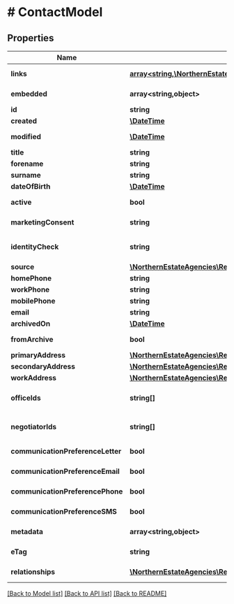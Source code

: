 # # ContactModel

## Properties

Name | Type | Description | Notes
------------ | ------------- | ------------- | -------------
**links** | [**array<string,\NorthernEstateAgencies\ReapitFoundationsClient\Model\InlineResponse200Links>**](InlineResponse200Links.md) |  | [optional] [readonly]
**embedded** | **array<string,object>** |  | [optional] [readonly]
**id** | **string** | The unique identifier of the contact | [optional]
**created** | [**\DateTime**](\DateTime.md) | The date and time when the contact was created | [optional]
**modified** | [**\DateTime**](\DateTime.md) | The date and time when the contact was last modified | [optional]
**title** | **string** | The contact&#39;s title  (eg. Mr, Mrs, Miss, Dr) | [optional]
**forename** | **string** | The contact&#39;s forename | [optional]
**surname** | **string** | The contact&#39;s surname | [optional]
**dateOfBirth** | [**\DateTime**](\DateTime.md) | The contact&#39;s date of birth | [optional]
**active** | **bool** | A flag determining whether or not the contact is currently active | [optional]
**marketingConsent** | **string** | The marketing consent status of the contact (grant/deny/notAsked) | [optional]
**identityCheck** | **string** | The status of the last identity check performed against the contact (pass/fail/pending/cancelled/warnings/unchecked) | [optional]
**source** | [**\NorthernEstateAgencies\ReapitFoundationsClient\Model\InlineResponse2009Source**](InlineResponse2009Source.md) |  | [optional]
**homePhone** | **string** | The home phone number of the contact | [optional]
**workPhone** | **string** | The work phone number of the contact | [optional]
**mobilePhone** | **string** | The mobile phone number of the contact | [optional]
**email** | **string** | The email address of the contact | [optional]
**archivedOn** | [**\DateTime**](\DateTime.md) | The date and time the contact was archived | [optional]
**fromArchive** | **bool** | A flag determining whether or not the contact is archived | [optional]
**primaryAddress** | [**\NorthernEstateAgencies\ReapitFoundationsClient\Model\InlineResponse2009PrimaryAddress**](InlineResponse2009PrimaryAddress.md) |  | [optional]
**secondaryAddress** | [**\NorthernEstateAgencies\ReapitFoundationsClient\Model\InlineResponse2009PrimaryAddress**](InlineResponse2009PrimaryAddress.md) |  | [optional]
**workAddress** | [**\NorthernEstateAgencies\ReapitFoundationsClient\Model\InlineResponse2009PrimaryAddress**](InlineResponse2009PrimaryAddress.md) |  | [optional]
**officeIds** | **string[]** | A collection of unique identifiers of offices attached to the contact. The first item in the collection is considered the primary office | [optional]
**negotiatorIds** | **string[]** | A collection of unique identifiers of negotiators attached to the contact. The first item in the collection is considered the primary negotiator | [optional]
**communicationPreferenceLetter** | **bool** | A flag determining whether or not the contact is happy to receive communications by letter | [optional]
**communicationPreferenceEmail** | **bool** | A flag determining whether or not the contact is happy to receive communications by email | [optional]
**communicationPreferencePhone** | **bool** | A flag determining whether or not the contact is happy to receive communications by phone | [optional]
**communicationPreferenceSMS** | **bool** | A flag determining whether or not the contact is happy to receive communications by SMS | [optional]
**metadata** | **array<string,object>** | App specific metadata that has been set against the contact | [optional]
**eTag** | **string** | The ETag for the current version of the contact. Used for managing update concurrency | [optional] [readonly]
**relationships** | [**\NorthernEstateAgencies\ReapitFoundationsClient\Model\InlineResponse2009Relationships[]**](InlineResponse2009Relationships.md) | A list of relationships belonging to the contact. This is later removed from the response | [optional]

[[Back to Model list]](../../README.md#models) [[Back to API list]](../../README.md#endpoints) [[Back to README]](../../README.md)
